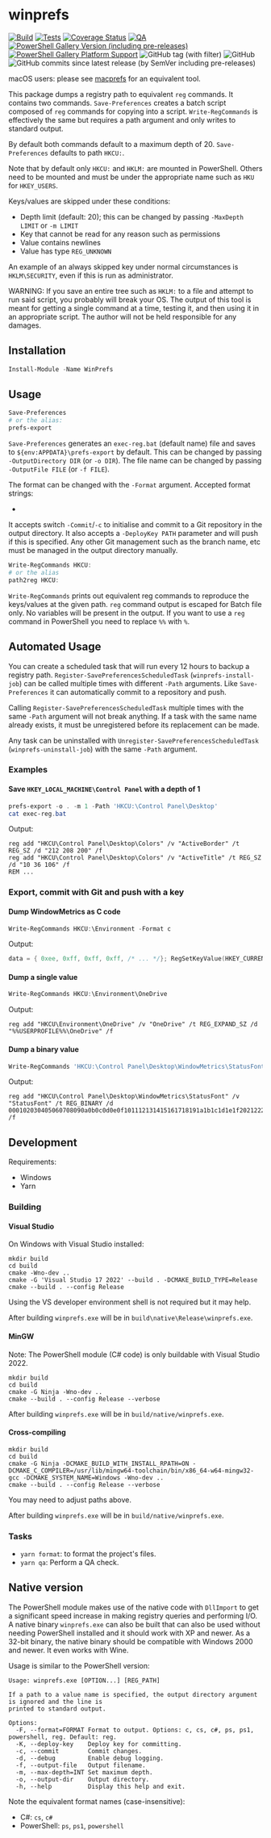 # winprefs

[![Build](https://github.com/Tatsh/winprefs/actions/workflows/cmake.yml/badge.svg)](https://github.com/Tatsh/winprefs/actions/workflows/cmake.yml)
[![Tests](https://github.com/Tatsh/winprefs/actions/workflows/tests.yml/badge.svg)](https://github.com/Tatsh/winprefs/actions/workflows/tests.yml)
[![Coverage Status](https://coveralls.io/repos/github/Tatsh/winprefs/badge.svg?branch=master)](https://coveralls.io/github/Tatsh/winprefs?branch=master)
[![QA](https://github.com/Tatsh/winprefs/actions/workflows/qa.yml/badge.svg)](https://github.com/Tatsh/winprefs/actions/workflows/qa.yml)
[![PowerShell Gallery Version (including pre-releases)](https://img.shields.io/powershellgallery/v/WinPrefs)](https://www.powershellgallery.com/packages/WinPrefs)
[![PowerShell Gallery Platform Support](https://img.shields.io/powershellgallery/p/WinPrefs?label=powershell+platforms+supported)](https://www.powershellgallery.com/packages/WinPrefs)
![GitHub tag (with filter)](https://img.shields.io/github/v/tag/Tatsh/winprefs)
![GitHub](https://img.shields.io/github/license/Tatsh/winprefs)
![GitHub commits since latest release (by SemVer including pre-releases)](https://img.shields.io/github/commits-since/Tatsh/winprefs/v0.2.1/master)

macOS users: please see [macprefs](https://github.com/Tatsh/macprefs) for an equivalent tool.

This package dumps a registry path to equivalent `reg` commands. It contains two commands.
`Save-Preferences` creates a batch script composed of `reg` commands for copying into a script.
`Write-RegCommands` is effectively the same but requires a path argument and only writes to standard
output.

By default both commands default to a maximum depth of 20. `Save-Preferences` defaults to path
`HKCU:`.

Note that by default only `HKCU:` and `HKLM:` are mounted in PowerShell. Others need to be mounted
and must be under the appropriate name such as `HKU` for `HKEY_USERS`.

Keys/values are skipped under these conditions:

- Depth limit (default: 20); this can be changed by passing `-MaxDepth LIMIT` or `-m LIMIT`
- Key that cannot be read for any reason such as permissions
- Value contains newlines
- Value has type `REG_UNKNOWN`

An example of an always skipped key under normal circumstances is `HKLM\SECURITY`, even if this is
run as administrator.

WARNING: If you save an entire tree such as `HKLM:` to a file and attempt to run said script, you
probably will break your OS. The output of this tool is meant for getting a single command at a
time, testing it, and then using it in an appropriate script. The author will not be held
responsible for any damages.

## Installation

```powershell
Install-Module -Name WinPrefs
```

## Usage

```powershell
Save-Preferences
# or the alias:
prefs-export
```

`Save-Preferences` generates an `exec-reg.bat` (default name) file and saves to
`${env:APPDATA}\prefs-export` by default. This can be changed by passing `-OutputDirectory DIR`
(or `-o DIR`). The file name can be changed by passing `-OutputFile FILE` (or `-f FILE`).

The format can be changed with the `-Format` argument. Accepted format strings:

-

It accepts switch `-Commit`/`-c` to initialise and commit to a Git repository in the output
directory. It also accepts a `-DeployKey PATH` parameter and will push if this is specified. Any
other Git management such as the branch name, etc must be managed in the output directory manually.

```powershell
Write-RegCommands HKCU:
# or the alias
path2reg HKCU:
```

`Write-RegCommands` prints out equivalent reg commands to reproduce the keys/values at the given
path. `reg` command output is escaped for Batch file only. No variables will be present in the
output. If you want to use a `reg` command in PowerShell you need to replace `%%` with `%`.

## Automated Usage

You can create a scheduled task that will run every 12 hours to backup a registry path.
`Register-SavePreferencesScheduledTask` (`winprefs-install-job`) can be called multiple times with
different `-Path` arguments. Like `Save-Preferences` it can automatically commit to a repository and
push.

Calling `Register-SavePreferencesScheduledTask` multiple times with the same `-Path` argument will
not break anything. If a task with the same name already exists, it must be unregistered before its
replacement can be made.

Any task can be uninstalled with `Unregister-SavePreferencesScheduledTask` (`winprefs-uninstall-job`)
with the same `-Path` argument.

### Examples

#### Save `HKEY_LOCAL_MACHINE\Control Panel` with a depth of 1

```powershell
prefs-export -o . -m 1 -Path 'HKCU:\Control Panel\Desktop'
cat exec-reg.bat
```

Output:

```batch
reg add "HKCU\Control Panel\Desktop\Colors" /v "ActiveBorder" /t REG_SZ /d "212 208 200" /f
reg add "HKCU\Control Panel\Desktop\Colors" /v "ActiveTitle" /t REG_SZ /d "10 36 106" /f
REM ...
```

### Export, commit with Git and push with a key

#### Dump WindowMetrics as C code

```powershell
Write-RegCommands HKCU:\Environment -Format c
```

Output:

```c
data = { 0xee, 0xff, 0xff, 0xff, /* ... */}; RegSetKeyValue(HKEY_CURRENT_USER, TEXT("Control Panel\\Desktop\\WindowMetrics"), TEXT("CaptionFont"), REG_BINARY, (LPCVOID)&data, 92);
```

#### Dump a single value

```powershell
Write-RegCommands HKCU:\Environment\OneDrive
```

Output:

```batch
reg add "HKCU\Environment\OneDrive" /v "OneDrive" /t REG_EXPAND_SZ /d "%%USERPROFILE%%\OneDrive" /f
```

#### Dump a binary value

```powershell
Write-RegCommands 'HKCU:\Control Panel\Desktop\WindowMetrics\StatusFont'
```

Output:

```batch
reg add "HKCU\Control Panel\Desktop\WindowMetrics\StatusFont" /v "StatusFont" /t REG_BINARY /d 000102030405060708090a0b0c0d0e0f101112131415161718191a1b1c1d1e1f202122232425262728292a2b2c2d2e2f303132333435363738393a3b3c3d3e3f404142434445464748494a4b4c4d4e4f505152535455565758595a5b /f
```

## Development

Requirements:

- Windows
- Yarn

### Building

#### Visual Studio

On Windows with Visual Studio installed:

```shell
mkdir build
cd build
cmake -Wno-dev ..
cmake -G 'Visual Studio 17 2022' --build . -DCMAKE_BUILD_TYPE=Release
cmake --build . --config Release
```

Using the VS developer environment shell is not required but it may help.

After building `winprefs.exe` will be in `build\native\Release\winprefs.exe`.

#### MinGW

Note: The PowerShell module (C# code) is only buildable with Visual Studio 2022.

```shell
mkdir build
cd build
cmake -G Ninja -Wno-dev ..
cmake --build . --config Release --verbose
```

After building `winprefs.exe` will be in `build/native/winprefs.exe`.

#### Cross-compiling

```shell
mkdir build
cd build
cmake -G Ninja -DCMAKE_BUILD_WITH_INSTALL_RPATH=ON -DCMAKE_C_COMPILER=/usr/lib/mingw64-toolchain/bin/x86_64-w64-mingw32-gcc -DCMAKE_SYSTEM_NAME=Windows -Wno-dev ..
cmake --build . --config Release --verbose
```

You may need to adjust paths above.

After building `winprefs.exe` will be in `build/native/winprefs.exe`.

### Tasks

- `yarn format`: to format the project's files.
- `yarn qa`: Perform a QA check.

## Native version

The PowerShell module makes use of the native code with `DllImport` to get a significant speed
increase in making registry queries and performing I/O. A native binary `winprefs.exe` can also be
built that can also be used without needing PowerShell installed and it should work with XP and
newer. As a 32-bit binary, the native binary should be compatible with Windows 2000 and newer. It
even works with Wine.

Usage is similar to the PowerShell version:

```plain
Usage: winprefs.exe [OPTION...] [REG_PATH]

If a path to a value name is specified, the output directory argument is ignored and the line is
printed to standard output.

Options:
  -F, --format=FORMAT Format to output. Options: c, cs, c#, ps, ps1, powershell, reg. Default: reg.
  -K, --deploy-key    Deploy key for committing.
  -c, --commit        Commit changes.
  -d, --debug         Enable debug logging.
  -f, --output-file   Output filename.
  -m, --max-depth=INT Set maximum depth.
  -o, --output-dir    Output directory.
  -h, --help          Display this help and exit.
```

Note the equivalent format names (case-insensitive):

- C#: `cs`, `c#`
- PowerShell: `ps`, `ps1`, `powershell`
